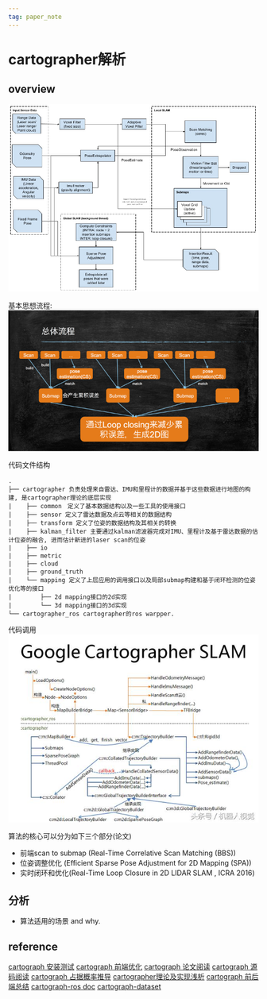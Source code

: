```yaml
---
tag: paper_note
---
```

# cartographer解析
## overview
![cartograph_framework](rc/cartograph_framework.jpg)

基本思想流程:
![基本思想](rc/cartograph_basic_concept.png)

代码文件结构
```
.
├── cartographer 负责处理来自雷达、IMU和里程计的数据并基于这些数据进行地图的构建, 是cartographer理论的底层实现
|    ├── common　定义了基本数据结构以及一些工具的使用接口
|    ├── sensor 定义了雷达数据及点云等相关的数据结构
|    ├── transform 定义了位姿的数据结构及其相关的转换
|    ├── kalman_filter 主要通过kalman滤波器完成对IMU、里程计及基于雷达数据的估计位姿的融合, 进而估计新进的laser scan的位姿
|    ├── io
|    ├── metric
|    ├── cloud
|    ├── ground_truth
|    └── mapping 定义了上层应用的调用接口以及局部submap构建和基于闭环检测的位姿优化等的接口
|        ├── 2d mapping接口的2d实现
|        └── 3d mapping接口的3d实现
└── cartographer_ros cartographer的ros warpper.
```

代码调用
![调用流程](rc/google_cartograph_slam.jpeg)


算法的核心可以分为如下三个部分(论文)
* 前端scan to submap (Real-Time Correlative Scan Matching (BBS))
* 位姿调整优化 (Efficient Sparse Pose Adjustment for 2D Mapping (SPA))
* 实时闭环和优化(Real-Time Loop Closure in 2D LIDAR SLAM , ICRA 2016)

## 分析
* 算法适用的场景 and why.

## reference
[cartograph 安装测试](https://www.cnblogs.com/lvchaoshun/p/9824528.html)
[cartograph 前端优化](https://blog.csdn.net/u012209790/article/details/82735923)
[cartograph 论文阅读](http://ttshun.com/2018/09/12/Cartographer%E5%AD%A6%E4%B9%A0%E4%B8%80%E8%AE%BA%E6%96%87%E9%98%85%E8%AF%BB/)
[cartograph 源码阅读](https://zhuanlan.zhihu.com/p/48010119)
[cartograph 占据概率推导](https://zhuanlan.zhihu.com/p/49030629)
[cartographer理论及实现浅析](https://blog.csdn.net/zouyu1746430162/article/details/73289745?utm_source=blogxgwz1)
[cartograph 前后端总结](http://www.ishenping.com/ArtInfo/1917276.html)
[cartograph-ros doc](https://google-cartographer-ros.readthedocs.io/en/latest)
[cartograph-dataset](https://google-cartographer-ros.readthedocs.io/en/latest/data.html)